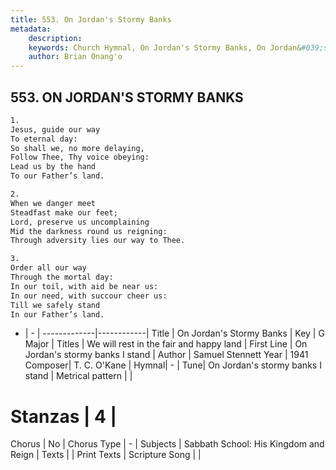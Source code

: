 ```yaml
---
title: 553. On Jordan's Stormy Banks
metadata:
    description: 
    keywords: Church Hymnal, On Jordan's Stormy Banks, On Jordan&#039;s stormy banks I stand , We will rest in the fair and happy land
    author: Brian Onang'o
---
```



## 553. ON JORDAN'S STORMY BANKS

```txt
1.
Jesus, guide our way
To eternal day:
So shall we, no more delaying,
Follow Thee, Thy voice obeying:
Lead us by the hand
To our Father’s land.

2.
When we danger meet
Steadfast make our feet;
Lord, preserve us uncomplaining
Mid the darkness round us reigning:
Through adversity lies our way to Thee.

3.
Order all our way
Through the mortal day:
In our toil, with aid be near us:
In our need, with succour cheer us:
Till we safely stand
In our Father’s land.
```

- |   -  |
-------------|------------|
Title | On Jordan's Stormy Banks |
Key | G Major |
Titles | We will rest in the fair and happy land |
First Line | On Jordan&#039;s stormy banks I stand  |
Author | Samuel Stennett
Year | 1941
Composer| T. C. O&#039;Kane |
Hymnal|  - |
Tune| On Jordan&#039;s stormy banks I stand |
Metrical pattern | |
# Stanzas | 4 |
Chorus | No |
Chorus Type | - |
Subjects | Sabbath School: His Kingdom and Reign |
Texts |  |
Print Texts | 
Scripture Song |  |
  
